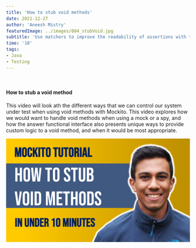 ```yaml
---
title: 'How to stub void methods'
date: 2021-12-27
author: 'Aneesh Mistry'
featuredImage: ../images/084_stubVoid.jpg
subtitle: 'Use matchers to improve the readability of assertions with the assertJ library'
time: '10'
tags:
- Java
- Testing
---
```


<br>
<h4>How to stub a void method</h4>
<p>
This video will look ath the different ways that we can control our system under test when using void methods with Mockito.
This video explores how we would want to handle void methods when using a mock or a spy, and how the answer functional interface also 
presents unique ways to provide custom logic to a void method, and when it would be most appropriate. 

[![YouTube video link](../images/084_stubVoid.jpg)](https://youtu.be/4Vbp7rwQeLA)
</p>
